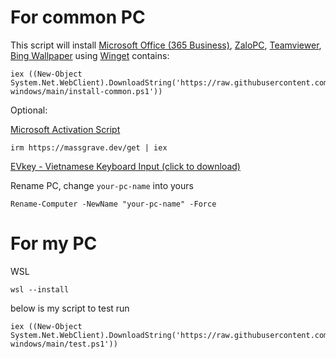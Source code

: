 # For common PC

This script will install [Microsoft Office (365 Business)](https://www.microsoft.com/vi-vn/microsoft-365), [ZaloPC](https://zalo.me/pc), [Teamviewer](https://www.teamviewer.com/), [Bing Wallpaper](https://www.microsoft.com/en-us/bing/bing-wallpaper) using [Winget](https://winget.run/) contains:

```shell
iex ((New-Object System.Net.WebClient).DownloadString('https://raw.githubusercontent.com/hophamlam/initial-windows/main/install-common.ps1'))
```

Optional:

[Microsoft Activation Script](https://github.com/massgravel/Microsoft-Activation-Scripts) 
```shell
irm https://massgrave.dev/get | iex
```

[EVkey - Vietnamese Keyboard Input (click to download)](https://github.com/lamquangminh/EVKey/releases/download/Release/EVKey.zip)

Rename PC, change `your-pc-name` into yours
```shell
Rename-Computer -NewName "your-pc-name" -Force
```

# For my PC

WSL

```shell
wsl --install
```

below is my script to test run
```shell
iex ((New-Object System.Net.WebClient).DownloadString('https://raw.githubusercontent.com/hophamlam/initial-windows/main/test.ps1'))
```
